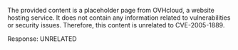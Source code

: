 The provided content is a placeholder page from OVHcloud, a website hosting service. It does not contain any information related to vulnerabilities or security issues. Therefore, this content is unrelated to CVE-2005-1889.

Response: UNRELATED